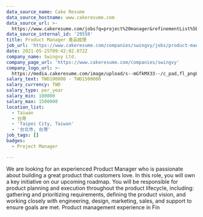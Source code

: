 ```yaml
---
data_source_name: Cake Resume
data_source_hostname: www.cakeresume.com
data_source_url: >-
  https://www.cakeresume.com/jobs?q=project%20manager&refinementList%5Blang_name%5D%5B0%5D=English&refinementList%5Bsalary_type%5D=per_year&range%5Bsalary_range%5D%5Bmin%5D=1000000&page=2
data_source_internal_id: '29558'
title: Product Manager 產品經理
job_url: 'https://www.cakeresume.com/companies/swingvy/jobs/product-manager-09ac83'
date: 2021-05-25T09:42:02.072Z
company_name: Swingvy Ltd.
company_page_url: 'https://www.cakeresume.com/companies/swingvy'
company_logo_url: >-
  https://media.cakeresume.com/image/upload/s--mGfkMX33--/c_pad,fl_png8,h_200,w_200/v1659418857/hlrfahyv2vzczghwlumf.png
salary_text: TWD100000 - TWD1500000
salary_currency: TWD
salary_type: per_year
salary_min: 100000
salary_max: 1500000
location_list:
  - Taiwan
  - 台灣
  - 'Taipei City, Taiwan'
  - '台北市, 台灣'
job_tags: []
badges:
  - Project Manager

---
```


We are looking for an experienced Product Manager who is passionate about building a great product that customers love. In this role, you will own a key initiative on our upcoming roadmap. You will be responsible for product planning and execution throughout the product lifecycle, including: gathering and prioritizing requirements, defining the product vision, and working closely with engineering, design, marketing, sales, and support to ensure goals are met. Product management experience in Fin